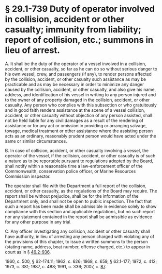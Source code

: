 # § 29.1-739 Duty of operator involved in collision, accident or other casualty; immunity from liability; report of collision, etc.; summons in lieu of arrest.

<p>A. It shall be the duty of the operator of a vessel involved in a collision, accident, or other casualty, so far as he can do so without serious danger to his own vessel, crew, and passengers (if any), to render persons affected by the collision, accident, or other casualty such assistance as may be practicable and as may be necessary in order to minimize any danger caused by the collision, accident, or other casualty, and also give his name, address, and identification of his vessel in writing to any person injured and to the owner of any property damaged in the collision, accident, or other casualty. Any person who complies with this subsection or who gratuitously and in good faith renders assistance at the scene of a vessel collision, accident, or other casualty without objection of any person assisted, shall not be held liable for any civil damages as a result of the rendering of assistance or for any act or omission in providing or arranging salvage, towage, medical treatment or other assistance where the assisting person acts as an ordinary, reasonably prudent person would have acted under the same or similar circumstances.</p><p>B. In case of collision, accident, or other casualty involving a vessel, the operator of the vessel, if the collision, accident, or other casualty is of such a nature as to be reportable pursuant to regulations adopted by the Board, shall notify within a reasonable time a law-enforcement officer of the Commonwealth, conservation police officer, or Marine Resources Commission inspector.</p><p>The operator shall file with the Department a full report of the collision, accident, or other casualty, as the regulations of the Board may require. The report shall be without prejudice, shall be for the information of the Department only, and shall not be open to public inspection. The fact that such a report has been made shall be admissible in evidence solely to show compliance with this section and applicable regulations, but no such report nor any statement contained in the report shall be admissible as evidence for any other purpose in any trial.</p><p>C. Any officer investigating any collision, accident or other casualty shall have authority, in lieu of arresting any person charged with violating any of the provisions of this chapter, to issue a written summons to the person (stating name, address, boat number, offense charged, etc.) to appear in court as in § <a href='http://law.lis.virginia.gov/vacode/46.2-936/'>46.2-936</a>.</p><p>1960, c. 500, § 62-174.11; 1962, c. 626; 1968, c. 659, § 62.1-177; 1972, c. 412; 1973, c. 381; 1987, c. 488; 1991, c. 336; 2007, c. <a href='http://lis.virginia.gov/cgi-bin/legp604.exe?071+ful+CHAP0087'>87</a>.</p>